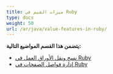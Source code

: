 ```yaml
---
title: ميزات القيم في Ruby
type: docs
weight: 50
url: /ar/java/value-features-in-ruby/
---
```


**يتضمن هذا القسم المواضيع التالية:**

- [نسخ ونقل الأوراق العمل في Ruby](/cells/ar/java/copying-and-moving-worksheets-in-ruby/)
- [إدارة فواصل الصفحات في Ruby](/cells/ar/java/managing-page-breaks-in-ruby/)
